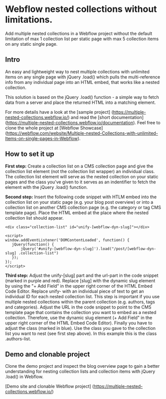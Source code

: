 # Webflow nested collections without limitations.

Add multiple nested collections in a Webflow project without the default limitation of max 1 collection list per static page with max 5 collection items on any static single page.

## Intro
An easy and lightweight way to nest multiple collections with unlimited items on any single page with jQuery .load() which pulls the multi-reference info from any individual page into an HTML embed, that works like a nested collection. 

This solution is based on the jQuery .load() function - a simple way to fetch data from a server and place the returned HTML into a matching element. 

For more details have a look at the [sample project] (https://multiple-nested-collections.webflow.io/) and read the [short documentation] (https://multiple-nested-collections.webflow.io/documentation). Feel free to clone the whole project at [Webflow Showcase] (https://webflow.com/website/Multiple-nested-Collections-with-unlimited-Items-on-single-pages-in-Webflow).

## How to set it up

**First step:** Create a collection list on a CMS collection page and give the collection list element (not the collection list wrapper) an individual class. The collection list element will serve as the nested collection on your static pages and the class you've given to it serves as an indentifier to fetch the element with the jQuery .load() function.

**Second step:** Insert the following code snippet with HTLM embed into the collection list on your static page (e.g. your blog post overview) or into a collection list on another CMS collection page (e.g. the category or tag CMS template page). Place the HTML embed at the place where the nested collection list should appear.

```
<div class="collection-list" id="unify-[webflow-dyn-slug]"></div>
‍
<script>
window.addEventListener('DOMContentLoaded', function() {
   jQuery(function() {
       jQuery('#unify-[webflow-dyn-slug]').load("/post/[webflow-dyn-slug] .collection-list")
   });
});
</script>
```

**Third step:** Adjust the unify-[slug] part and the url-part in the code snippet (marked in purple and red). Replace [slug] with the dynamic slug element by using the "+ Add Field" in the upper right corner of the HTML Embed Code Editor. Replace unify- with an individual piece of text to get an individual ID for each nested collection list. This step is important if you use multiple nested collections within the parent collection (e.g. authors, tags and categories). Adjust the URL in the code snippet to point to the CMS template page that contains the collection you want to embed as a nested collection. Therefore, use the dynamic slug element (+ Add Field" in the upper right corner of the HTML Embed Code Editor). Finally you have to adjust the class (marked in blue). Use the class you gave to the collection list you want to nest (see first step above). In this example this is the class .authors-list.

## Demo and clonable project

Clone the demo project and inspect the blog overview page to gain a better understanding for nesting collection lists and collection items with jQuery .load() in Webflow.

[Demo site and clonable Webflow project] (https://multiple-nested-collections.webflow.io/)
